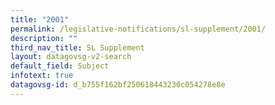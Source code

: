 ```yaml
---
title: "2001"
permalink: /legislative-notifications/sl-supplement/2001/
description: ""
third_nav_title: SL Supplement
layout: datagovsg-v2-search
default_field: Subject
infotext: true
datagovsg-id: d_b755f162bf250618443230c054278e8e
---
```

